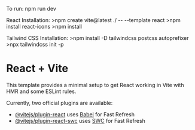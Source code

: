 To run: npm run dev

React Installation: >npm create vite@latest ./ -- --template react
                    >npm install react-icons
                    >npm install

Tailwind CSS Installation: >npm install -D tailwindcss postcss autoprefixer
                           >npx tailwindcss init -p



# React + Vite

This template provides a minimal setup to get React working in Vite with HMR and some ESLint rules.

Currently, two official plugins are available:

- [@vitejs/plugin-react](https://github.com/vitejs/vite-plugin-react/blob/main/packages/plugin-react/README.md) uses [Babel](https://babeljs.io/) for Fast Refresh
- [@vitejs/plugin-react-swc](https://github.com/vitejs/vite-plugin-react-swc) uses [SWC](https://swc.rs/) for Fast Refresh
